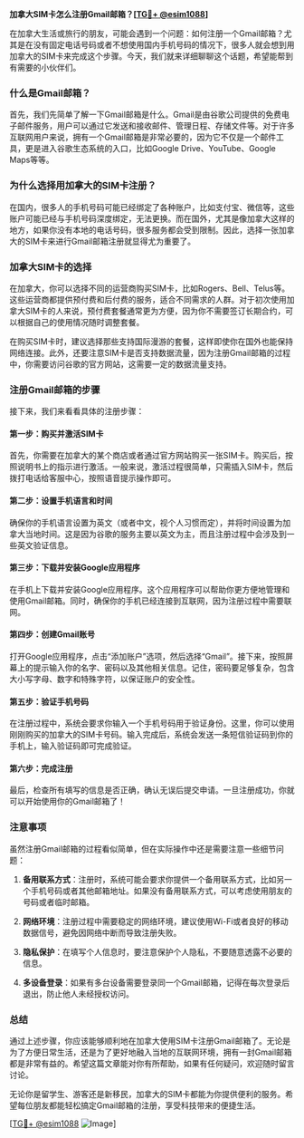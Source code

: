 **加拿大SIM卡怎么注册Gmail邮箱？[[TG💪+ @esim1088](https://t.me/s/esim1088)]**

在加拿大生活或旅行的朋友，可能会遇到一个问题：如何注册一个Gmail邮箱？尤其是在没有固定电话号码或者不想使用国内手机号码的情况下，很多人就会想到用加拿大的SIM卡来完成这个步骤。今天，我们就来详细聊聊这个话题，希望能帮到有需要的小伙伴们。

### 什么是Gmail邮箱？

首先，我们先简单了解一下Gmail邮箱是什么。Gmail是由谷歌公司提供的免费电子邮件服务，用户可以通过它发送和接收邮件、管理日程、存储文件等。对于许多互联网用户来说，拥有一个Gmail邮箱是非常必要的，因为它不仅是一个邮件工具，更是进入谷歌生态系统的入口，比如Google Drive、YouTube、Google Maps等等。

### 为什么选择用加拿大的SIM卡注册？

在国内，很多人的手机号码可能已经绑定了各种账户，比如支付宝、微信等，这些账户可能已经与手机号码深度绑定，无法更换。而在国外，尤其是像加拿大这样的地方，如果你没有本地的电话号码，很多服务都会受到限制。因此，选择一张加拿大的SIM卡来进行Gmail邮箱注册就显得尤为重要了。

### 加拿大SIM卡的选择

在加拿大，你可以选择不同的运营商购买SIM卡，比如Rogers、Bell、Telus等。这些运营商都提供预付费和后付费的服务，适合不同需求的人群。对于初次使用加拿大SIM卡的人来说，预付费套餐通常更为方便，因为你不需要签订长期合约，可以根据自己的使用情况随时调整套餐。

在购买SIM卡时，建议选择那些支持国际漫游的套餐，这样即使你在国外也能保持网络连接。此外，还要注意SIM卡是否支持数据流量，因为注册Gmail邮箱的过程中，你需要访问谷歌的官方网站，这需要一定的数据流量支持。

### 注册Gmail邮箱的步骤

接下来，我们来看看具体的注册步骤：

#### 第一步：购买并激活SIM卡

首先，你需要在加拿大的某个商店或者通过官方网站购买一张SIM卡。购买后，按照说明书上的指示进行激活。一般来说，激活过程很简单，只需插入SIM卡，然后拨打电话给客服中心，按照语音提示操作即可。

#### 第二步：设置手机语言和时间

确保你的手机语言设置为英文（或者中文，视个人习惯而定），并将时间设置为加拿大当地时间。这是因为谷歌的服务主要以英文为主，而且注册过程中会涉及到一些英文验证信息。

#### 第三步：下载并安装Google应用程序

在手机上下载并安装Google应用程序。这个应用程序可以帮助你更方便地管理和使用Gmail邮箱。同时，确保你的手机已经连接到互联网，因为注册过程中需要联网。

#### 第四步：创建Gmail账号

打开Google应用程序，点击“添加账户”选项，然后选择“Gmail”。接下来，按照屏幕上的提示输入你的名字、密码以及其他相关信息。记住，密码要足够复杂，包含大小写字母、数字和特殊字符，以保证账户的安全性。

#### 第五步：验证手机号码

在注册过程中，系统会要求你输入一个手机号码用于验证身份。这里，你可以使用刚刚购买的加拿大的SIM卡号码。输入完成后，系统会发送一条短信验证码到你的手机上，输入验证码即可完成验证。

#### 第六步：完成注册

最后，检查所有填写的信息是否正确，确认无误后提交申请。一旦注册成功，你就可以开始使用你的Gmail邮箱了！

### 注意事项

虽然注册Gmail邮箱的过程看似简单，但在实际操作中还是需要注意一些细节问题：

1. **备用联系方式**：注册时，系统可能会要求你提供一个备用联系方式，比如另一个手机号码或者其他邮箱地址。如果没有备用联系方式，可以考虑使用朋友的号码或者临时邮箱。

2. **网络环境**：注册过程中需要稳定的网络环境，建议使用Wi-Fi或者良好的移动数据信号，避免因网络中断而导致注册失败。

3. **隐私保护**：在填写个人信息时，要注意保护个人隐私，不要随意透露不必要的信息。

4. **多设备登录**：如果有多台设备需要登录同一个Gmail邮箱，记得在每次登录后退出，防止他人未经授权访问。

### 总结

通过上述步骤，你应该能够顺利地在加拿大使用SIM卡注册Gmail邮箱了。无论是为了方便日常生活，还是为了更好地融入当地的互联网环境，拥有一封Gmail邮箱都是非常有益的。希望这篇文章能对你有所帮助，如果有任何疑问，欢迎随时留言讨论。

无论你是留学生、游客还是新移民，加拿大的SIM卡都能为你提供便利的服务。希望每位朋友都能轻松搞定Gmail邮箱的注册，享受科技带来的便捷生活。

[[TG💪+ @esim1088](https://t.me/s/esim1088) ![Image](https://i.postimg.cc/4NQfJmqS/Snipaste-2025-05-13-00-14-12.png)]